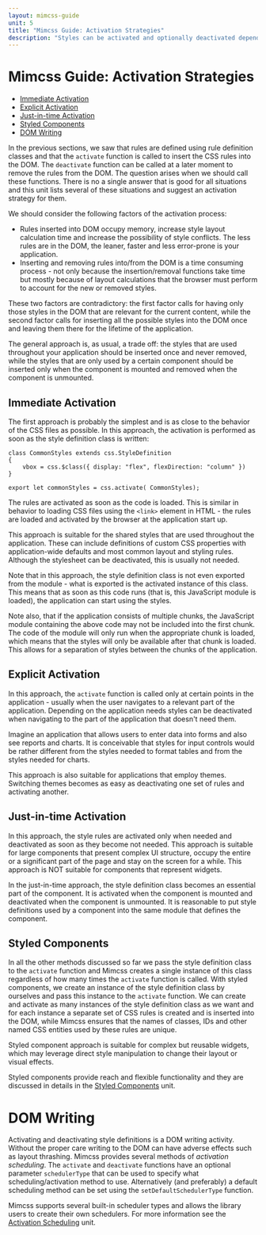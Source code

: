 ```yaml
---
layout: mimcss-guide
unit: 5
title: "Mimcss Guide: Activation Strategies"
description: "Styles can be activated and optionally deactivated depending on whether the presence of style rules is necessary throughout the application lifetime or only during certain moments."
---
```


# Mimcss Guide: Activation Strategies

* [Immediate Activation](#immediate-activation)
* [Explicit Activation](#explicit-activation)
* [Just-in-time Activation](#just-in-time-activation)
* [Styled Components](#styled-components)
* [DOM Writing](#dom-writing)

In the previous sections, we saw that rules are defined using rule definition classes and that the `activate` function is called to insert the CSS rules into the DOM. The `deactivate` function can be called at a later moment to remove the rules from the DOM. The question arises when we should call these functions. There is no a single answer that is good for all situations and this unit lists several of these situations and suggest an activation strategy for them.

We should consider the following factors of the activation process:
- Rules inserted into DOM occupy memory, increase style layout calculation time and increase the possibility of style conflicts. The less rules are in the DOM, the leaner, faster and less error-prone is your application.
- Inserting and removing rules into/from the DOM is a time consuming process - not only because the insertion/removal functions take time but mostly because of layout calculations that the browser must perform to account for the new or removed styles.

These two factors are contradictory: the first factor calls for having only those styles in the DOM that are relevant for the current content, while the second factor calls for inserting all the possible styles into the DOM once and leaving them there for the lifetime of the application.

The general approach is, as usual, a trade off: the styles that are used throughout your application should be inserted once and never removed, while the styles that are only used by a certain component should be inserted only when the component is mounted and removed when the component is unmounted.

## Immediate Activation
The first approach is probably the simplest and is as close to the behavior of the CSS files as possible. In this approach, the activation is performed as soon as the style definition class is written:

```tsx
class CommonStyles extends css.StyleDefinition
{
    vbox = css.$class({ display: "flex", flexDirection: "column" })
}

export let commonStyles = css.activate( CommonStyles);
```

The rules are activated as soon as the code is loaded. This is similar in behavior to loading CSS files using the `<link>` element in HTML - the rules are loaded and activated by the browser at the application start up.

This approach is suitable for the shared styles that are used throughout the application. These can include definitions of custom CSS properties with application-wide defaults and most common layout and styling rules. Although the stylesheet can be deactivated, this is usually not needed.

Note that in this approach, the style definition class is not even exported from the module - what is exported is the activated instance of this class. This means that as soon as this code runs (that is, this JavaScript module is loaded), the application can start using the styles.

Note also, that if the application consists of multiple chunks, the JavaScript module containing the above code may not be included into the first chunk. The code of the module will only run when the appropriate chunk is loaded, which means that the styles will only be available after that chunk is loaded. This allows for a separation of styles between the chunks of the application.

## Explicit Activation
In this approach, the `activate` function is called only at certain points in the application - usually when the user navigates to a relevant part of the application. Depending on the application needs styles can be deactivated when navigating to the part of the application that doesn't need them.

Imagine an application that allows users to enter data into forms and also see reports and charts. It is conceivable that styles for input controls would be rather different from the styles needed to format tables and from the styles needed for charts.

This approach is also suitable for applications that employ themes. Switching themes becomes as easy as deactivating one set of rules and activating another.

## Just-in-time Activation
In this approach, the style rules are activated only when needed and deactivated as soon as they become not needed. This approach is suitable for large components that present complex UI structure, occupy the entire or a significant part of the page and stay on the screen for a while. This approach is NOT suitable for components that represent widgets.

In the just-in-time approach, the style definition class becomes an essential part of the component. It is activated when the component is mounted and deactivated when the component is unmounted. It is reasonable to put style definitions used by a component into the same module that defines the component.

## Styled Components
In all the other methods discussed so far we pass the style definition class to the `activate` function and Mimcss creates a single instance of this class regardless of how many times the `activate` function is called. With styled components, we create an instance of the style definition class by ourselves and pass this instance to the `activate` function. We can create and activate as many instances of the style definition class as we want and for each instance a separate set of CSS rules is created and is inserted into the DOM, while Mimcss ensures that the names of classes, IDs and other named CSS entities used by these rules are unique.

Styled component approach is suitable for complex but reusable widgets, which may leverage direct style manipulation to change their layout or visual effects.

Styled components provide reach and flexible functionality and they are discussed in details in the [Styled Components](mimcss-guide-styled-components.html) unit.

# DOM Writing
Activating and deactivating style definitions is a DOM writing activity. Without the proper care writing to the DOM can have adverse effects such as layout thrashing. Mimcss provides several methods of *activation scheduling*. The `activate` and `deactivate` functions have an optional parameter `schedulerType` that can be used to specify what scheduling/activation method to use. Alternatively (and preferably) a default scheduling method can be set using the `setDefaultSchedulerType` function.

Mimcss supports several built-in scheduler types and allows the library users to create their own schedulers. For more information see the [Activation Scheduling](mimcss-guide-activation-scheduling.html) unit.





